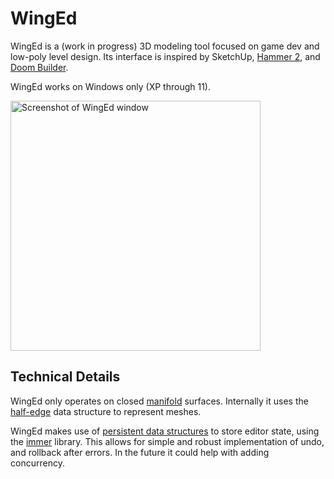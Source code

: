 # WingEd

WingEd is a (work in progress) 3D modeling tool focused on game dev and low-poly level design. Its interface is inspired by SketchUp, [Hammer 2](https://developer.valvesoftware.com/wiki/Source_2), and [Doom Builder](https://doomwiki.org/wiki/Doom_Builder_2).

WingEd works on Windows only (XP through 11).

<img src="https://github.com/vanjac/WingEd/assets/8228102/ed621cbe-8399-4fc8-8480-0b1f33503c6e" width="400" alt="Screenshot of WingEd window">

## Technical Details

WingEd only operates on closed [manifold](https://en.wikipedia.org/wiki/Surface_(topology)) surfaces. Internally it uses the [half-edge](https://en.wikipedia.org/wiki/Doubly_connected_edge_list) data structure to represent meshes.

WingEd makes use of [persistent data structures](https://en.wikipedia.org/wiki/Persistent_data_structure) to store editor state, using the [immer](https://github.com/arximboldi/immer) library. This allows for simple and robust implementation of undo, and rollback after errors. In the future it could help with adding concurrency.
